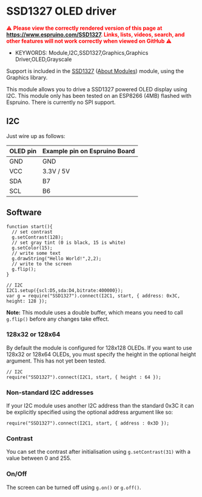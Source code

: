 <!--- Copyright (c) 2023 Stefan Bauwens. See the file LICENSE for copying permission. -->
SSD1327 OLED driver
===================

<span style="color:red">:warning: **Please view the correctly rendered version of this page at https://www.espruino.com/SSD1327. Links, lists, videos, search, and other features will not work correctly when viewed on GitHub** :warning:</span>

* KEYWORDS: Module,I2C,SSD1327,Graphics,Graphics Driver,OLED,Grayscale

Support is included in the [SSD1327](/modules/SSD1327.js) ([About Modules](/Modules)) module, using the Graphics library.

This module allows you to drive a SSD1327 powered OLED display using I2C.
This module only has been tested on an ESP8266 (4MB) flashed with Espruino.
There is currently no SPI support.

I2C
---

Just wire up as follows:

| OLED pin | Example pin on Espruino Board |
|----------|-------------------------------|
| GND      | GND                           |
| VCC      | 3.3V / 5V                     |
| SDA      | B7                            |
| SCL      | B6                            |

Software
-------

```
function start(){
  // set contrast
  g.setContrast(128);
  // set gray tint (0 is black, 15 is white)
  g.setColor(15);
  // write some text
  g.drawString("Hello World!",2,2);
  // write to the screen
  g.flip(); 
}

// I2C
I2C1.setup({scl:D5,sda:D4,bitrate:400000});
var g = require("SSD1327").connect(I2C1, start, { address: 0x3C, height: 128 });
```

**Note:** This module uses a double buffer, which means you need to call ```g.flip()``` before any changes take effect.

### 128x32 or 128x64

By default the module is configured for 128x128 OLEDs. If you want to use 128x32 or 128x64 OLEDs, you must specify the height in the optional height argument. This has not yet been tested.

```
// I2C
require("SSD1327").connect(I2C1, start, { height : 64 });
```

### Non-standard I2C addresses

If your I2C module uses another I2C address than the standard 0x3C it can be explicitly specified using the optional address argument like so:

```
require("SSD1327").connect(I2C1, start, { address : 0x3D });
```

### Contrast

You can set the contrast after initialisation using `g.setContrast(31)` with a value between 0 and 255.

### On/Off

The screen can be turned off using `g.on()` or `g.off()`.
